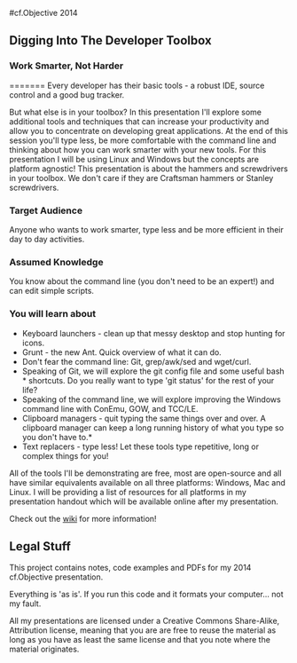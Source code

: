 #cf.Objective 2014
## Digging Into The Developer Toolbox
### Work Smarter, Not Harder
=======
Every developer has their basic tools - a robust IDE, source control and a good bug tracker.

But what else is in your toolbox? In this presentation I'll explore some additional tools and techniques that can increase your productivity and allow you to concentrate on developing great applications.  At the end of this session you'll type less, be more comfortable with the command line and thinking about how you can work smarter with your new tools.  For this presentation I will be using Linux and Windows but the concepts are platform agnostic! This presentation is about the hammers and screwdrivers in your toolbox. We don't care if they are Craftsman hammers or Stanley screwdrivers.​

### Target Audience

Anyone who wants to work smarter, type less and be more efficient in their day to day activities.

### Assumed Knowledge

You know about the command line (you don't need to be an expert!) and can edit simple scripts.

### You will learn about

* Keyboard launchers - clean up that messy desktop and stop hunting for icons.
* Grunt - the new Ant. Quick overview of what it can do.
* Don't fear the command line: Git, grep/awk/sed and wget/curl.
* Speaking of Git, we will explore the git config file and some useful bash * shortcuts. Do you really want to type 'git status' for the rest of your life?
* Speaking of the command line, we will explore improving the Windows command line with ConEmu, GOW, and TCC/LE.
* Clipboard managers - quit typing the same things over and over. A clipboard manager can keep a long running history of what you type so you don't have to.* 
* Text replacers - type less! Let these tools type repetitive, long or complex things for you! 

All of the tools I'll be demonstrating are free, most are open-source and all have similar equivalents available on all three platforms: Windows, Mac and Linux. I will be providing a list of resources for all platforms in my presentation handout which will be available online after my presentation.

Check out the [wiki](https://github.com/jimpriest/cfo2014/wiki) for more information!


## Legal Stuff
This project contains notes, code examples and PDFs for my 2014 cf.Objective presentation.

Everything is 'as is'. If you run this code and it formats your computer... not my fault. 

All my presentations are licensed under a Creative Commons Share-Alike, Attribution license, meaning that you are are free to reuse the material as long as you have as least the same license and that you note where the material originates.
